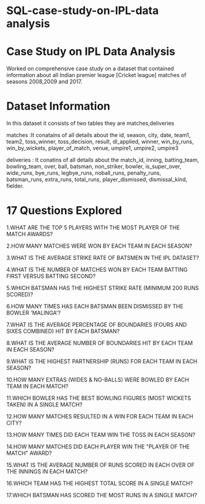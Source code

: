 # SQL-case-study-on-IPL-data analysis
# Case Study on IPL Data Analysis
Worked on comprehensive case study on a dataset that contained information about all Indian premier league [Cricket league] matches of seasons 2008,2009 and 2017.

# Dataset Information

In this dataset it consists of two tables they are matches,deliveries

matches :It conatains of all details about the id, season, city, date, team1, team2, toss_winner, toss_decision, result, dl_applied, winner, win_by_runs, win_by_wickets, player_of_match, venue, umpire1, umpire2, umpire3

deliveries : It conatins of all details about the match_id, inning, batting_team, bowling_team, over, ball, batsman, non_striker, bowler, is_super_over, wide_runs, bye_runs, legbye_runs, noball_runs, penalty_runs, batsman_runs, extra_runs, total_runs, player_dismissed, dismissal_kind, fielder.

# 17 Questions Explored

1.WHAT ARE THE TOP 5 PLAYERS WITH THE MOST PLAYER OF THE MATCH AWARDS?

2.HOW MANY MATCHES WERE WON BY EACH TEAM IN EACH SEASON?

3.WHAT IS THE AVERAGE STRIKE RATE OF BATSMEN IN THE IPL DATASET?

4.WHAT IS THE NUMBER OF MATCHES WON BY EACH TEAM BATTING FIRST VERSUS BATTING SECOND?

5.WHICH BATSMAN HAS THE HIGHEST STRIKE RATE (MINIMUM 200 RUNS SCORED)?

6.HOW MANY TIMES HAS EACH BATSMAN BEEN DISMISSED BY THE BOWLER 'MALINGA'?

7.WHAT IS THE AVERAGE PERCENTAGE OF BOUNDARIES (FOURS AND SIXES COMBINED) HIT BY EACH BATSMAN?

8.WHAT IS THE AVERAGE NUMBER OF BOUNDARIES HIT BY EACH TEAM IN EACH SEASON?

9.WHAT IS THE HIGHEST PARTNERSHIP (RUNS) FOR EACH TEAM IN EACH SEASON?

10.HOW MANY EXTRAS (WIDES & NO-BALLS) WERE BOWLED BY EACH TEAM IN EACH MATCH?

11.WHICH BOWLER HAS THE BEST BOWLING FIGURES (MOST WICKETS TAKEN) IN A SINGLE MATCH?

12.HOW MANY MATCHES RESULTED IN A WIN FOR EACH TEAM IN EACH CITY?

13.HOW MANY TIMES DID EACH TEAM WIN THE TOSS IN EACH SEASON?

14.HOW MANY MATCHES DID EACH PLAYER WIN THE "PLAYER OF THE MATCH" AWARD?

15.WHAT IS THE AVERAGE NUMBER OF RUNS SCORED IN EACH OVER OF THE INNINGS IN EACH MATCH?

16.WHICH TEAM HAS THE HIGHEST TOTAL SCORE IN A SINGLE MATCH?

17.WHICH BATSMAN HAS SCORED THE MOST RUNS IN A SINGLE MATCH?
